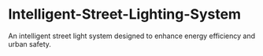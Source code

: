 # Intelligent-Street-Lighting-System
An intelligent street light system designed to enhance energy efficiency and urban safety.

